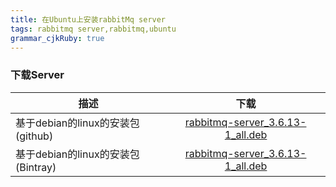 ```yaml
---
title: 在Ubuntu上安装rabbitMq server
tags: rabbitmq server,rabbitmq,ubuntu
grammar_cjkRuby: true
---
```


### 下载Server

| 描述        | 下载           | 
| ------------- |:-------------:| 
| 基于debian的linux的安装包(github)      | [rabbitmq-server_3.6.13-1_all.deb][1] |
| 基于debian的linux的安装包(Bintray)       | [rabbitmq-server_3.6.13-1_all.deb][2]      |




  [1]: https://github.com/rabbitmq/rabbitmq-server/releases/download/rabbitmq_v3_6_13/rabbitmq-server_3.6.13-1_all.deb
  [2]: https://dl.bintray.com/rabbitmq/rabbitmq-server-deb/rabbitmq-server_3.6.13-1_all.deb
